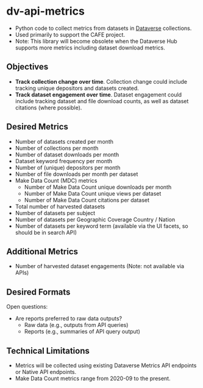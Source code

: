 # dv-api-metrics
- Python code to collect metrics from datasets in [Dataverse](https://dataverse.org/) collections.
- Used primarily to support the CAFE project.
- Note: This library will become obsolete when the Dataverse Hub supports more metrics including dataset download metrics. 

## Objectives
- **Track collection change over time**. Collection change could include tracking unique depositors and datasets created. 
- **Track dataset engagement over time**. Dataset engagement could include tracking dataset and file download counts, as well as dataset citations (where possible). 

## Desired Metrics
- Number of datasets created per month
- Number of collections per month
- Number of dataset downloads per month
- Dataset keyword frequency per month
- Number of (unique) depositors per month
- Number of file downloads per month per dataset
- Make Data Count (MDC) metrics
    - Number of Make Data Count unique downloads per month
    - Number of Make Data Count unique views per dataset
    - Number of Make Data Count citations per dataset
- Total number of harvested datasets
- Number of datasets per subject
- Number of datasets per Geographic Coverage Country / Nation
- Number of datasets per keyword term (available via the UI facets, so should be in search API)

## Additional Metrics
- Number of harvested dataset engagements (Note: not available via APIs)

## Desired Formats
Open questions:
- Are reports preferred to raw data outputs?
    - Raw data (e.g., outputs from API queries)
    - Reports (e.g., summaries of API query output)
## Technical Limitations
- Metrics will be collected using existing Dataverse Metrics API endpoints or Native API endpoints.
- Make Data Count metrics range from 2020-09 to the present.
